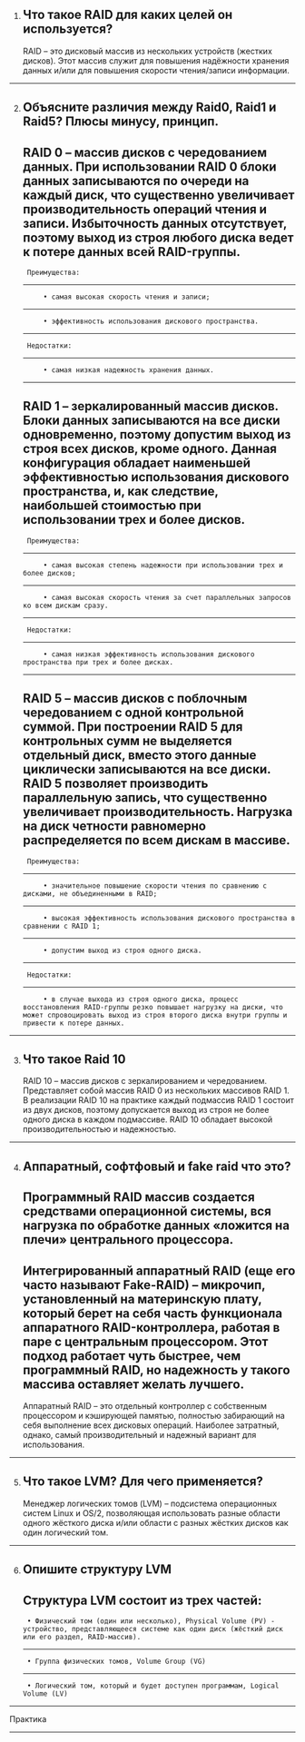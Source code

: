 1. Что такое RAID для каких целей он используется?
	---
	RAID – это дисковый массив из нескольких устройств (жестких дисков). Этот массив служит для повышения надёжности хранения данных и/или для повышения скорости чтения/записи информации.

---

2. Объясните различия между Raid0, Raid1 и Raid5? Плюсы минусу, принцип.
	---
	RAID 0 – массив дисков с чередованием данных. При использовании RAID 0 блоки данных записываются по очереди на каждый диск, что существенно увеличивает производительность операций чтения и записи. Избыточность данных отсутствует, поэтому выход из строя любого диска ведет к потере данных всей RAID-группы.
	---
		Преимущества:
	---
			• самая высокая скорость чтения и записи;
	---
			• эффективность использования дискового пространства.
	---
		Недостатки:
    ---
			• самая низкая надежность хранения данных.
	---
	RAID 1 – зеркалированный массив дисков. Блоки данных записываются на все диски одновременно, поэтому допустим выход из строя всех дисков, кроме одного. Данная конфигурация обладает наименьшей эффективностью использования дискового пространства, и, как следствие, наибольшей стоимостью при использовании трех и более дисков.
	---
		Преимущества:
	---
			• самая высокая степень надежности при использовании трех и более дисков;
	---
			• самая высокая скорость чтения за счет параллельных запросов ко всем дискам сразу.
	---
		Недостатки:
	---
			• самая низкая эффективность использования дискового пространства при трех и более дисках.
	---
	RAID 5 – массив дисков с поблочным чередованием с одной контрольной суммой. При построении RAID 5 для контрольных сумм не выделяется отдельный диск, вместо этого данные циклически записываются на все диски. RAID 5 позволяет производить параллельную запись, что существенно увеличивает производительность. Нагрузка на диск четности равномерно распределяется по всем дискам в массиве.
	---
		Преимущества:
	---
			• значительное повышение скорости чтения по сравнению с дисками, не объединенными в RAID;
	---
			• высокая эффективность использования дискового пространства в сравнении с RAID 1;
	---
			• допустим выход из строя одного диска.
	---
		Недостатки:
	---
			• в случае выхода из строя одного диска, процесс восстановления RAID-группы резко повышает нагрузку на диски, что может спровоцировать выход из строя второго диска внутри группы и привести к потере данных.

---

3. Что такое Raid 10
	---
	RAID 10 – массив дисков с зеркалированием и чередованием. Представляет собой массив RAID 0 из нескольких массивов RAID 1. В реализации RAID 10 на практике каждый подмассив RAID 1 состоит из двух дисков, поэтому допускается выход из строя не более одного диска в каждом подмассиве. RAID 10 обладает высокой производительностью и надежностью.

---

4. Аппаратный, софтфовый и fake raid что это?
	---
	Программный RAID массив создается средствами операционной системы, вся нагрузка по обработке данных «ложится на плечи» центрального процессора.
	---
	Интегрированный аппаратный RAID (еще его часто называют Fake-RAID) – микрочип, установленный на материнскую плату, который берет на себя часть функционала аппаратного RAID-контроллера, работая в паре с центральным процессором. Этот подход работает чуть быстрее, чем программный RAID, но надежность у такого массива оставляет желать лучшего.
	---
	Аппаратный RAID – это отдельный контроллер с собственным процессором и кэширующей памятью, полностью забирающий на себя выполнение всех дисковых операций. Наиболее затратный, однако, самый производительный и надежный вариант для использования.

---

5. Что такое LVM? Для чего применяется?
	---
	Менеджер логических томов (LVM) – подсистема операционных систем Linux и OS/2, позволяющая использовать разные области одного жёсткого диска и/или области с разных жёстких дисков как один логический том.

---

6. Опишите структуру LVM
	---
	Структура LVM состоит из трех частей:
    ---
		• Физический том (один или несколько), Physical Volume (PV) - устройство, представляющееся системе как один диск (жёсткий диск или его раздел, RAID-массив).
	---
		• Группа физических томов, Volume Group (VG)
	---
		• Логический том, который и будет доступен программам, Logical Volume (LV)
		
---

Практика

---

